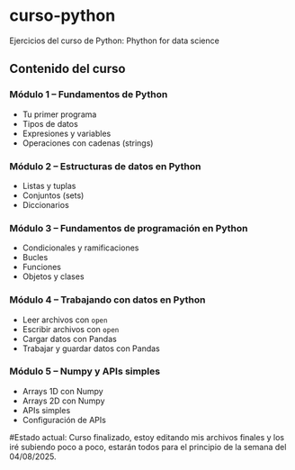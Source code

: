 # curso-python
Ejercicios del curso de Python: Phython for data science
## Contenido del curso

### Módulo 1 – Fundamentos de Python
- Tu primer programa
- Tipos de datos
- Expresiones y variables
- Operaciones con cadenas (strings)

### Módulo 2 – Estructuras de datos en Python
- Listas y tuplas
- Conjuntos (sets)
- Diccionarios

### Módulo 3 – Fundamentos de programación en Python
- Condicionales y ramificaciones
- Bucles
- Funciones
- Objetos y clases

### Módulo 4 – Trabajando con datos en Python
- Leer archivos con `open`
- Escribir archivos con `open`
- Cargar datos con Pandas
- Trabajar y guardar datos con Pandas

### Módulo 5 – Numpy y APIs simples
- Arrays 1D con Numpy
- Arrays 2D con Numpy
- APIs simples
- Configuración de APIs

#Estado actual: Curso finalizado, estoy editando mis archivos finales y los iré subiendo poco a poco, estarán todos para el principio de la semana del 04/08/2025.

